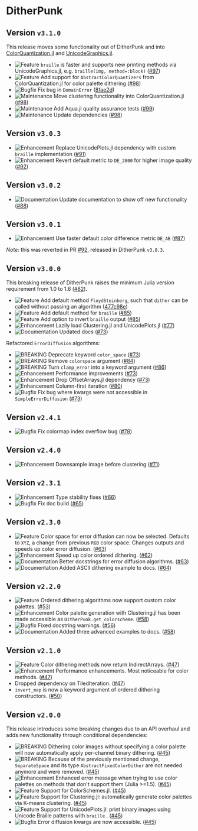 # DitherPunk
## Version `v3.1.0`
This release moves some functionality out of DitherPunk and into [ColorQuantization.jl][color-quantization-url] and [UnicodeGraphics.jl][unicode-graphics-url].
- ![Feature][badge-feature] `braille` is faster and supports new printing methods via UnicodeGraphics.jl, 
  e.g. `braille(img, method=:block)` ([#97][pr-97])
- ![Feature][badge-feature] Add support for `AbstractColorQuantizers` from ColorQuantization.jl for color palette dithering ([#98][pr-98])
- ![Bugfix][badge-bugfix] Fix bug in `DomainError` ([8fae2d](https://github.com/JuliaImages/DitherPunk.jl/commit/8fae2d79ee4ffc19a563a5db8f33e53b1909c009))
- ![Maintenance][badge-maintenance] Move clustering functionality into ColorQuantization.jl ([#98][pr-98])
- ![Maintenance][badge-maintenance] Add Aqua.jl quality assurance tests ([#99][pr-99])
- ![Maintenance][badge-maintenance] Update dependencies ([#98][pr-98])

## Version `v3.0.3`
- ![Enhancement][badge-enhancement] Replace UnicodePlots.jl dependency with custom `braille` implementation ([#91][pr-91])
- ![Enhancement][badge-enhancement] Revert default metric to `DE_2000` for higher image quality ([#92][pr-92])

## Version `v3.0.2`
- ![Documentation][badge-docs] Update documentation to show off new functionality ([#88][pr-88])

## Version `v3.0.1`
- ![Enhancement][badge-enhancement] Use faster default color difference metric `DE_AB` ([#87][pr-87])

*Note*: this was reverted in PR [#92][pr-92], released in DitherPunk `v3.0.3`.

## Version `v3.0.0`
This breaking release of DitherPunk raises the minimum Julia version requirement from 1.0 to 1.6 ([#82][pr-82]).
- ![Feature][badge-feature] Add default method `FloydSteinberg`, such that `dither` can be called without passing an algorithm ([477c98e][commit-477c98e])
- ![Feature][badge-feature] Add default method for `braille` ([#85][pr-85])
- ![Feature][badge-feature] Add option to invert `braille` output ([#85][pr-85])
- ![Enhancement][badge-enhancement] Lazily load Clustering.jl and UnicodePlots.jl ([#77][pr-77])
- ![Documentation][badge-docs] Updated docs ([#73][pr-73])

Refactored `ErrorDiffusion` algorithms: 
- ![BREAKING][badge-breaking] Deprecate keyword `color_space` ([#73][pr-73])
- ![BREAKING][badge-breaking] Remove `colorspace` argument ([#84][pr-84])
- ![BREAKING][badge-breaking] Turn `clamp_error` into a keyword argument ([#86][pr-86])
- ![Enhancement][badge-enhancement] Performance improvements ([#73][pr-73])
- ![Enhancement][badge-enhancement] Drop OffsetArrays.jl dependency ([#73][pr-73])
- ![Enhancement][badge-enhancement] Column-first iteration ([#80][pr-80])
- ![Bugfix][badge-bugfix] Fix bug where kwargs were not accessible in `SimpleErrorDiffusion` ([#73][pr-73])

## Version `v2.4.1`
- ![Bugfix][badge-bugfix] Fix colormap index overflow bug ([#78][pr-78])

## Version `v2.4.0`
- ![Enhancement][badge-enhancement] Downsample image before clustering ([#71][pr-71])

## Version `v2.3.1`
- ![Enhancement][badge-enhancement] Type stability fixes ([#66][pr-66])
- ![Bugfix][badge-bugfix] Fix doc build ([#65][pr-65])

## Version `v2.3.0`
- ![Feature][badge-feature] Color space for error diffusion can now be selected. Defaults to `XYZ`, a change from previous `RGB` color space. Changes outputs and speeds up color error diffusion. ([#63][pr-63])
- ![Enhancement][badge-enhancement] Speed up color ordered dithering. ([#62][pr-62])
- ![Documentation][badge-docs] Better docstrings for error diffusion algorithms. ([#63][pr-63])
- ![Documentation][badge-docs] Added ASCII dithering example to docs. ([#64][pr-64])

## Version `v2.2.0`
- ![Feature][badge-feature] Ordered dithering algorithms now support custom color palettes. ([#53][pr-53])
- ![Enhancement][badge-enhancement] Color palette generation with Clustering.jl has been made accessible as `DitherPunk.get_colorscheme`. ([#58][pr-58])
- ![Bugfix][badge-bugfix] Fixed docstring warnings. ([#56][pr-56])
- ![Documentation][badge-docs] Added three advanced examples to docs. ([#58][pr-58])

## Version `v2.1.0`
- ![Feature][badge-feature] Color dithering methods now return IndirectArrays. ([#47][pr-47])
- ![Enhancement][badge-enhancement] Performance enhancements. Most noticeable for color methods. ([#47][pr-47])
- Dropped dependency on TiledIteration. ([#47][pr-47])
- `invert_map` is now a keyword argument of ordered dithering constructors. ([#50][pr-50])

## Version `v2.0.0`
This release introduces some breaking changes due to an API overhaul and adds new functionality through conditional dependencies:
- ![BREAKING][badge-breaking] Dithering color images without specifying a color palette will now automatically apply per-channel binary dithering. ([#45][pr-45])
- ![BREAKING][badge-breaking] Because of the previously mentioned change, `SeparateSpace` and its type `AbstractFixedColorDither` are not needed anymore and were removed. ([#45][pr-45])
- ![Enhancement][badge-enhancement] Enhanced error message when trying to use color palettes on methods that don't support them (Julia >=1.5). ([#45][pr-45])
- ![Feature][badge-feature] Support for ColorSchemes.jl. ([#45][pr-45])
- ![Feature][badge-feature] Support for Clustering.jl: automatically generate color palettes via K-means clustering. ([#45][pr-45])
- ![Feature][badge-feature] Support for UnicodePlots.jl: print binary images using Unicode Braille patterns with `braille` . ([#45][pr-45])
- ![Bugfix][badge-bugfix] Error diffusion kwargs are now accessible. ([#45][pr-45])

<!--
# Badges
![BREAKING][badge-breaking]
![Deprecation][badge-deprecation]
![Feature][badge-feature]
![Enhancement][badge-enhancement]
![Bugfix][badge-bugfix]
![Security][badge-security]
![Experimental][badge-experimental]
![Maintenance][badge-maintenance]
![Documentation][badge-docs]
-->

[pr-45]: https://github.com/JuliaImages/DitherPunk.jl/pull/45
[pr-47]: https://github.com/JuliaImages/DitherPunk.jl/pull/47
[pr-50]: https://github.com/JuliaImages/DitherPunk.jl/pull/50
[pr-53]: https://github.com/JuliaImages/DitherPunk.jl/pull/53
[pr-56]: https://github.com/JuliaImages/DitherPunk.jl/pull/56
[pr-58]: https://github.com/JuliaImages/DitherPunk.jl/pull/58
[pr-62]: https://github.com/JuliaImages/DitherPunk.jl/pull/62
[pr-63]: https://github.com/JuliaImages/DitherPunk.jl/pull/63
[pr-64]: https://github.com/JuliaImages/DitherPunk.jl/pull/64
[pr-65]: https://github.com/JuliaImages/DitherPunk.jl/pull/65
[pr-66]: https://github.com/JuliaImages/DitherPunk.jl/pull/66
[pr-71]: https://github.com/JuliaImages/DitherPunk.jl/pull/71
[pr-73]: https://github.com/JuliaImages/DitherPunk.jl/pull/73
[pr-77]: https://github.com/JuliaImages/DitherPunk.jl/pull/77
[pr-78]: https://github.com/JuliaImages/DitherPunk.jl/pull/78
[pr-80]: https://github.com/JuliaImages/DitherPunk.jl/pull/80
[pr-82]: https://github.com/JuliaImages/DitherPunk.jl/pull/82
[pr-84]: https://github.com/JuliaImages/DitherPunk.jl/pull/84
[pr-85]: https://github.com/JuliaImages/DitherPunk.jl/pull/85
[pr-86]: https://github.com/JuliaImages/DitherPunk.jl/pull/86
[pr-87]: https://github.com/JuliaImages/DitherPunk.jl/pull/87
[pr-88]: https://github.com/JuliaImages/DitherPunk.jl/pull/88
[pr-90]: https://github.com/JuliaImages/DitherPunk.jl/pull/90
[pr-91]: https://github.com/JuliaImages/DitherPunk.jl/pull/91
[pr-92]: https://github.com/JuliaImages/DitherPunk.jl/pull/92
[pr-97]: https://github.com/JuliaImages/DitherPunk.jl/pull/97
[pr-98]: https://github.com/JuliaImages/DitherPunk.jl/pull/98
[pr-99]: https://github.com/JuliaImages/DitherPunk.jl/pull/99

[commit-477c98e]: https://github.com/JuliaImages/DitherPunk.jl/commit/477c98ed37b81fed7f6292a364b08a6b516bfb07

[color-quantization-url]: https://github.com/JuliaImages/ColorQuantization.jl
[unicode-graphics-url]: https://github.com/JuliaGraphics/UnicodeGraphics.jl

[badge-breaking]: https://img.shields.io/badge/BREAKING-red.svg
[badge-deprecation]: https://img.shields.io/badge/deprecation-orange.svg
[badge-feature]: https://img.shields.io/badge/feature-green.svg
[badge-enhancement]: https://img.shields.io/badge/enhancement-blue.svg
[badge-bugfix]: https://img.shields.io/badge/bugfix-purple.svg
[badge-security]: https://img.shields.io/badge/security-black.svg
[badge-experimental]: https://img.shields.io/badge/experimental-lightgrey.svg
[badge-maintenance]: https://img.shields.io/badge/maintenance-gray.svg
[badge-docs]: https://img.shields.io/badge/docs-orange.svg
